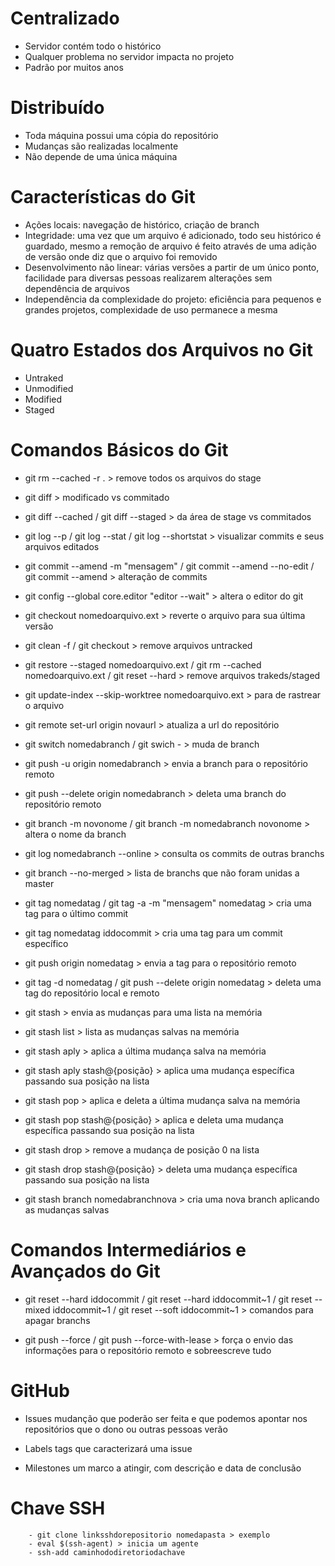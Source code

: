 # Centralizado

- Servidor contém todo o histórico
- Qualquer problema no servidor impacta no projeto
- Padrão por muitos anos


# Distribuído

- Toda máquina possui uma cópia do repositório
- Mudanças são realizadas localmente
- Não depende de uma única máquina


# Características do Git

- Ações locais: navegação de histórico, criação de branch
- Integridade: uma vez que um arquivo é adicionado, todo seu histórico é guardado, mesmo a remoção de arquivo é feito através de uma adição de versão onde diz que o arquivo foi removido
- Desenvolvimento não linear: várias versões a partir de um único ponto, facilidade para diversas pessoas realizarem alterações sem dependência de arquivos
- Independência da complexidade do projeto: eficiência para pequenos e grandes projetos, complexidade de uso permanece a mesma


# Quatro Estados dos Arquivos no Git

- Untraked
- Unmodified
- Modified
- Staged


# Comandos Básicos do Git

- git rm --cached -r . > remove todos os arquivos do stage

- git diff > modificado vs commitado

- git diff --cached / git diff --staged > da área de stage vs commitados

- git log --p / git log --stat / git log --shortstat > visualizar commits e seus arquivos editados

- git commit --amend -m "mensagem" / git commit --amend --no-edit / git commit --amend > alteração de commits

- git config --global core.editor "editor --wait" > altera o editor do git

- git checkout nomedoarquivo.ext > reverte o arquivo para sua última versão

- git clean -f / git checkout > remove arquivos untracked

- git restore --staged nomedoarquivo.ext / git rm --cached nomedoarquivo.ext / git reset --hard > remove arquivos trakeds/staged

- git update-index --skip-worktree nomedoarquivo.ext > para de rastrear o arquivo

- git remote set-url origin novaurl > atualiza a url do repositório

- git switch nomedabranch / git swich - > muda de branch

- git push -u origin nomedabranch > envia a branch para o repositório remoto

- git push --delete origin nomedabranch > deleta uma branch do repositório remoto

- git branch -m novonome / git branch -m nomedabranch novonome > altera o nome da branch

- git log nomedabranch --online > consulta os commits de outras branchs

- git branch --no-merged > lista de branchs que não foram unidas a master

- git tag nomedatag / git tag -a -m "mensagem" nomedatag > cria uma tag para o último commit

- git tag nomedatag iddocommit > cria uma tag para um commit específico

- git push origin nomedatag > envia a tag para o repositório remoto

- git tag -d nomedatag / git push --delete origin nomedatag > deleta uma tag do repositório local e remoto

- git stash > envia as mudanças para uma lista na memória

- git stash list > lista as mudanças salvas na memória

- git stash aply > aplica a última mudança salva na memória

- git stash aply stash@{posição} > aplica uma mudança específica passando sua posição na lista

- git stash pop > aplica e deleta a última mudança salva na memória

- git stash pop stash@{posição} > aplica e deleta uma mudança específica passando sua posição na lista

- git stash drop > remove a mudança de posição 0 na lista

- git stash drop stash@{posição} > deleta uma mudança específica passando sua posição na lista

- git stash branch nomedabranchnova > cria uma nova branch aplicando as mudanças salvas


# Comandos Intermediários e Avançados do Git

- git reset --hard iddocommit / git reset --hard iddocommit~1 / git reset --mixed iddocommit~1 / git reset --soft iddocommit~1 > comandos para apagar branchs

- git push --force / git push --force-with-lease > força o envio das informações para o repositório remoto e sobreescreve tudo


# GitHub

- Issues
    mudanção que poderão ser feita e que podemos apontar nos repositórios que o dono ou outras pessoas verão

- Labels
    tags que caracterizará uma issue

- Milestones
    um marco a atingir, com descrição e data de conclusão

# Chave SSH
        - git clone linksshdorepositorio nomedapasta > exemplo
        - eval $(ssh-agent) > inicia um agente
        - ssh-add caminhododiretoriodachave

